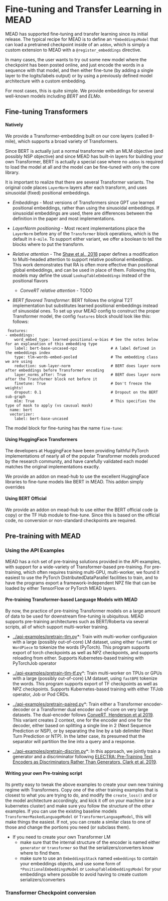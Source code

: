 # Fine-tuning and Transfer Learning in MEAD

MEAD has supported fine-tuning and transfer learning since its initial release.  The typical recipe for MEAD is
to define an `*EmbeddingsModel` that can load a pretrained checkpoint inside of an `addon`, which is simply a
custom extension to MEAD with a `@register_embeddings` directive.

In many cases, the user wants to try out some new model where the checkpoint has been posted online, and just
encode the words in a sequence with that model, and then either fine-tune (by adding a single layer to the logits/labels
output) or by using a previously defined model architecture with a custom embedding.

For most cases, this is quite simple.  We provide embeddings for several well-known models including *BERT*
and *ELMo*.


## Fine-tuning Transformers

#### Natively

We provide a Transformer-embedding built on our core layers (called 8-mile), which supports a broad variety of
Transformers.

Since BERT is actually just a normal transformer with an MLM objective
(and possibly NSP objective) and since MEAD has built-in layers for building your own Transformer,
BERT is actually a special case where no `addon` is required to load the model at all and the model can be fine-tuned
with only the core library.

It is important to realize that there are several Transformer variants.  The original code places `LayerNorm` layers
after each transform, and uses sinusoidal (fixed) positional embeddings.  

- *Embeddings* - Most versions of Transformers since GPT use learned positional embeddings, rather than using the
sinusoidal embeddings.  If sinusoidal embeddings are used, there are differences between the definition in the paper and
most implementations.

- *LayerNorm positioning* - Most recent implementations place the `LayerNorm` before any of the `Transformer` block
operations, which is the default in `8-mile`.  To support either variant, we offer a boolean to tell the 
blocks where to put the transform.

- *Relative attention* - The [Shaw et al., 2018]() paper defines a modification to Multi-headed attention to support
relative positional embeddings.  This work demonstrates that RA is often more effective than positional global embeddings,
and can be used in place of them.  Following this, models may define the usual `LookupTableEmbeddings` instead of the
positional flavors
  - *ConveRT relative attention* - TODO

- *BERT flavored Transformer*:  BERT follows the original T2T implementation but substitutes learned positional embeddings
instead of sinusoidal ones.  To set up your MEAD config to construct the proper Transformer model, the config `features`
block should look like this:
follows:

```
 features:
- embeddings:
    word_embed_type: learned-positional-w-bias # See the notes below for an explanation of this embedding type
    label: bert-base-uncased-npz               # A label defined in the embeddings index
    type: tlm-words-embed-pooled               # The embedding class we are using
    reduction: sum-layer-norm                  # BERT does layer norm after embeddings before Transformer encoding
    layer_norms_after: True                    # BERT does layer norm after the Transformer block not before it
    finetune: True                             # Don't freeze the weights!
    dropout: 0.1                               # Dropout on the BERT sub-graph
    mlm: True                                  # This specifies the type of mask to apply (vs causual mask)
  name: bert
  vectorizer:
    label: bert-base-uncased
```

The model block for fine-tuning has the name `fine-tune`:



#### Using HuggingFace Transformers

The developers at HuggingFace have been providing faithful PyTorch implementations of nearly all of the popular 
Transformer models produced by the research community, and have carefully validated each model matches the original
implementations exactly.

We provide an addon on mead-hub to use the excellent HuggingFace libraries to fine-tune models like BERT in MEAD.  This
addon simply overrides

#### Using BERT Official

We provide an addon on mead-hub to use either the BERT official code (a copy) or the TF Hub module to fine-tune.
Since this is based on the official code, no conversion or non-standard checkpoints are required.



## Pre-training with MEAD

### Using the API Examples

MEAD has a rich set of pre-training solutions provided in the API examples, with support for a wide-variety of
Transformer-based pre-training.  For pre-training, which often requires training multi-GPU, multi-worker, we found
it easiest to use the PyTorch DistributedDataParallel facilities to train, and to have the programs export a
framework-independent NPZ file that can be loaded by either TensorFlow or PyTorch MEAD layers.

#### Pre-training Transformer-based Language Models with MEAD

By now, the practice of pre-training Transformer models on a large amount of data to be used for downstream fine-tuning
is ubiquitous.  MEAD supports pre-training architectures such as BERT/Roberta via several scripts, all of which
support multi-worker training.

* [../api-examples/pretrain-tlm.py](pretrain-tlm)*: Train with multi-worker configuraion with a large
(possibly out-of-core) LM dataset, using either `fastBPE` or `WordPiece` to tokenize the words (PyTorch).
This program supports export of torch checkpoints as well as NPZ checkpoints, and supports reloading from either.
Supports Kubernetes-based training with PyTorchJob operator

* [../api-examples/pretrain-tlm-tf.py](pretrain-tlm-tf)*: Train multi-worker on TPUs or GPUs with a large
(possibly out-of-core) LM dataset, using `fastBPE` tokenize the words.  This program supports export of TF checkpoints
as well as NPZ checkpoints.  Supports Kubernetes-based training with either TFJob operator, Job or Pod CRDs.


* [../api-examples/pretrain-paired.py](pretrain-paired)*: Train either a Transformer encoder-decoder or a Transformer
dual encoder out-of-core on very large datasets.  The dual-encoder follows [ConveRT, Henderson et al 2019]().
This variant creates 2 context, one for the encoder and one for the
decoder, either based on splitting a single line in 2 (Next Sequence Prediction or NSP), or by separating the line 
by a tab delimiter (Next Turn Prediction or NTP).  In the latter case, its presumed that the separator will partition
the line into a query and a response.

* [../api-examples/pretrain-discrim.py](pretrain-discrim)*: In this approach, we jointly train a generator and a
discriminator following [ELECTRA: Pre-Training Text Encoders as Discriminators Rather Than Generators,
    Clark et al. 2019](https://openreview.net/pdf?id=r1xMH1BtvB).

#### Writing your own Pre-training script

Its pretty easy to tweak the above examples to create your own new training regime with Transformers.  Copy one
of the other training examples that is closest to what you are trying to do, and modify the `create_loss()` and or
the model architecture accordingly, and kick it off on your machine (or a kubernetes cluster) and make sure you
follow the structure of the other examples.  If you can use the existing baseline models 
`TransformerMaskedLanguageModel` or `TransformerLanguageModel`, this will make things the easiest.  If not, you can
create a similar class to one of those and change the portions you need (or subclass them).

- If you need to create your own Transformer LM
  - make sure that the internal structure of the encoder is named either `generator` or `transformer` so that the 
  serializers/converters know where to find them.
  - make sure to use an `EmbeddingsStack` named `embeddings` to contain your embeddings objects, and use some form of
  `*PositionalEmbeddingsModel` or `LookupTableEmbeddingsModel` for your embeddings where possible to avoid having to
  create custom serializers/converters

### Transformer Checkpoint conversion


